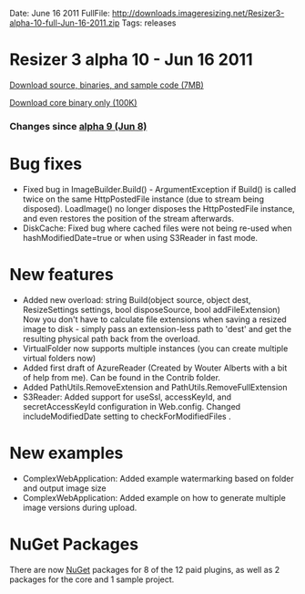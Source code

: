 Date: June 16 2011
FullFile: http://downloads.imageresizing.net/Resizer3-alpha-10-full-Jun-16-2011.zip
Tags: releases

# Resizer 3 alpha 10 - Jun 16 2011

<a href="http://downloads.imageresizing.net/Resizer3-alpha-10-full-Jun-16-2011.zip" class="awesome green">Download source, binaries, and sample code (7MB)</a>

<a href="http://downloads.imageresizing.net/Resizer3-alpha-10-min-Jun-16-2011.zip" class="awesome black">Download core binary only (100K)</a>


### Changes since [alpha 9 (Jun 8)](/releases/3-alpha-9)

# Bug fixes

* Fixed bug in ImageBuilder.Build() - ArgumentException if Build() is called twice on the same HttpPostedFile instance (due to stream being disposed).  LoadImage() no longer disposes the HttpPostedFile instance, and even restores the position of the stream afterwards.
* DiskCache: Fixed bug where cached files were not being re-used when hashModifiedDate=true or when using S3Reader in fast mode.


# New features

* Added new overload: string Build(object source, object dest, ResizeSettings settings, bool disposeSource, bool addFileExtension)
 Now you don't have to calculate file extensions when saving a resized image to disk - simply pass an extension-less path to 'dest' and get the resulting physical path back from the overload.
* VirtualFolder now supports multiple instances (you can create multiple virtual folders now)
* Added first draft of AzureReader (Created by Wouter Alberts with a bit of help from me). Can be found in the Contrib folder.
* Added PathUtils.RemoveExtension and PathUtils.RemoveFullExtension
* S3Reader: Added support for useSsl, accessKeyId, and secretAccessKeyId configuration in Web.config. Changed includeModifiedDate setting to checkForModifiedFiles .


# New examples

* ComplexWebApplication: Added example watermarking based on folder and output image size
* ComplexWebApplication: Added example on how to generate multiple image versions during upload.

# NuGet Packages

There are now [NuGet](http://nuget.org) packages for 8 of the 12 paid plugins, as well as 2 packages for the core and 1 sample project.